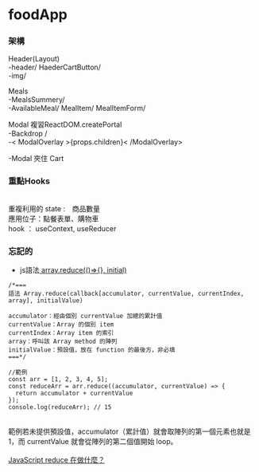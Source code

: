 # foodApp
 <h3>架構</h3>
 Header(Layout) <br>
 -header/ HaederCartButton/<br>
 -img/
 
 Meals <br>
 -MealsSummery/<br>
 -AvailableMeal/ MealItem/ MealItemForm/ <br>
 
 Modal 複習ReactDOM.createPortal<br> 
 -Backdrop /<br>
 -< ModalOverlay >{props.children}< /ModalOverlay> <br>
 
 -Modal 夾住 Cart <br> 
 
 <h3>重點Hooks</h3><br/>
 重複利用的 state :　商品數量<br/>
 應用位子：點餐表單、購物車<br/>
 hook ： useContext, useReducer<br/>
 
 <h3>忘記的</h3>
 <ul>
 <li>js語法<a href="https://fred-zone.blogspot.com/2017/01/javascript-mapreduce.html">
   array.reduce(()=>{}, initial)</a></li>
 </ul>
 
```
/*===
語法 Array.reduce(callback[accumulator, currentValue, currentIndex, array], initialValue)

accumulator：經由個別 currentValue 加總的累計值
currentValue：Array 的個別 item
currentIndex：Array item 的索引
array：呼叫該 Array method 的陣列
initialValue：預設值，放在 function 的最後方，非必填
===*/

//範例
const arr = [1, 2, 3, 4, 5];
const reduceArr = arr.reduce((accumulator, currentValue) => {
  return accumulator + currentValue
});
console.log(reduceArr); // 15
```

<br/>
範例若未提供預設值，accumulator（累計值）就會取陣列的第一個元素也就是 1，而 currentValue 就會從陣列的第二個值開始 loop。<br/>
<br>
<a href="https://w3c.hexschool.com/blog/a2cb755f">JavaScript reduce 在做什麼？</a>

